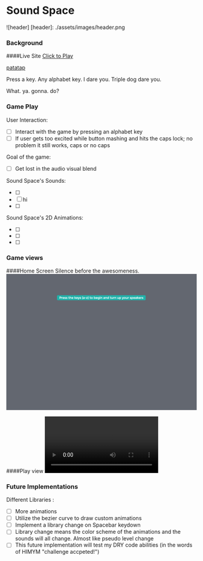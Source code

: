 # Sound Space

![header]
[header]: ./assets/images/header.png

### Background
####Live Site
[Click to Play](https://iamsammak.github.io/soundspace/)

[patatap](http://www.patatap.com/)

Press a key. Any alphabet key. I dare you. Triple dog dare you.

What. ya. gonna. do?

### Game Play

User Interaction:

- [ ] Interact with the game by pressing an alphabet key
- [ ] If user gets too excited while button mashing and hits the caps lock; no problem it still works, caps or no caps

Goal of the game:

- [ ] Get lost in the audio visual blend

Sound Space's Sounds:

- [ ]
- [ ] hi
- [ ]

Sound Space's 2D Animations:

- [ ]
- [ ]
- [ ]


### Game views

####Home Screen
Silence before the awesomeness.
![homepage]

####Play view
![gameplay]

[homepage]: ./assets/images/homepage.png
[gameplay]: ./assets/images/animations.mov
[paused]: ./icons/paused.png
[winner]: ./icons/winner.png

### Future Implementations

Different Libraries :

- [ ] More animations
- [ ] Utilize the bezier curve to draw custom animations
- [ ] Implement a library change on Spacebar keydown
- [ ] Library change means the color scheme of the animations and the sounds will all change. Almost like pseudo level change
- [ ] This future implementation will test my DRY code abilities (in the words of HIMYM "challenge accpeted!")
